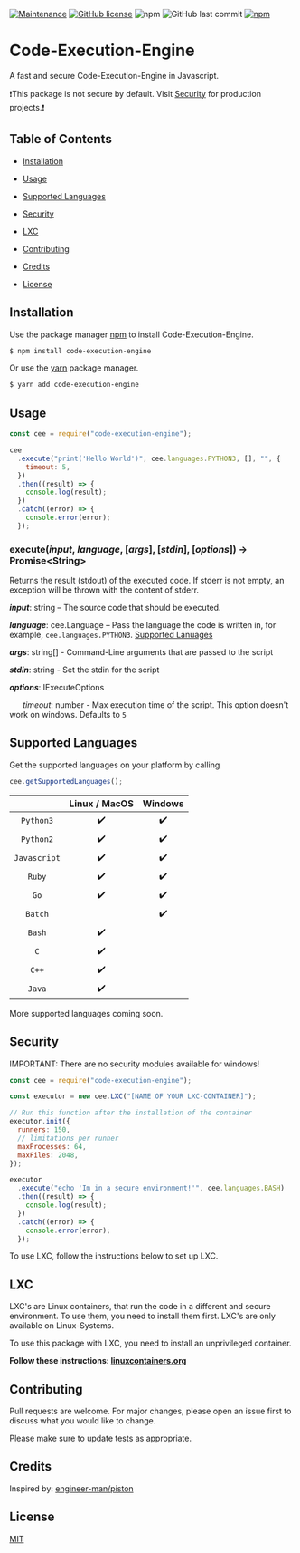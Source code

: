[![Maintenance](https://img.shields.io/badge/Maintained%3F-yes-green.svg?style=for-the-badge)](https://GitHub.com/simonkoeck/code-execution-engine/graphs/commit-activity) [![GitHub license](https://img.shields.io/github/license/simonkoeck/code-execution-engine?style=for-the-badge)](https://github.com/simonkoeck/code-execution-engine/blob/master/LICENSE) ![npm](https://img.shields.io/npm/dw/code-execution-engine?style=for-the-badge) ![GitHub last commit](https://img.shields.io/github/last-commit/simonkoeck/code-execution-engine?style=for-the-badge) [![npm](https://img.shields.io/npm/v/code-execution-engine?style=for-the-badge)](https://www.npmjs.com/package/code-execution-engine)

# Code-Execution-Engine

A fast and secure Code-Execution-Engine in Javascript.

❗This package is not secure by default. Visit [Security](#security) for production projects.❗

## Table of Contents

- [Installation](#installation)

- [Usage](#usage)

- [Supported Languages](#supported-languages)

- [Security](#security)

- [LXC](#lxc)

- [Contributing](#contributing)

- [Credits](#contributing)

- [License](#license)

<a name="installation"/>

## Installation

Use the package manager [npm](https://www.npmjs.com) to install Code-Execution-Engine.

```bash
$ npm install code-execution-engine
```

Or use the [yarn](https://yarnpkg.com) package manager.

```bash
$ yarn add code-execution-engine
```

<a name="usage"/>

## Usage

```javascript
const cee = require("code-execution-engine");

cee
  .execute("print('Hello World')", cee.languages.PYTHON3, [], "", {
    timeout: 5,
  })
  .then((result) => {
    console.log(result);
  })
  .catch((error) => {
    console.error(error);
  });
```

### execute(_input_, _language_, [_args_], [_stdin_], [_options_]) → Promise&lt;String&gt;

Returns the result (stdout) of the executed code. If stderr is not empty, an exception will be thrown with the content of stderr.

**_input_**: string – The source code that should be executed.

**_language_**: cee.Language – Pass the language the code is written in, for example, `cee.languages.PYTHON3`. [Supported Lanuages](#supported-languages)

**_args_**: string[] - Command-Line arguments that are passed to the script

**_stdin_**: string - Set the stdin for the script

**_options_**: IExecuteOptions

&nbsp;&nbsp;&nbsp;&nbsp;&nbsp;&nbsp;_timeout_: number - Max execution time of the script. This option doesn't work on windows. Defaults to `5`

<a name="supported-languages"/>

## Supported Languages

Get the supported languages on your platform by calling

```js
cee.getSupportedLanguages();
```

|              | Linux / MacOS | Windows |
| :----------: | :-----------: | :-----: |
|  `Python3`   |      ✔️       |   ✔️    |
|  `Python2`   |      ✔️       |   ✔️    |
| `Javascript` |      ✔️       |   ✔️    |
|    `Ruby`    |      ✔️       |   ✔️    |
|     `Go`     |      ✔️       |   ✔️    |
|   `Batch`    |               |   ✔️    |
|    `Bash`    |      ✔️       |         |
|     `C`      |      ✔️       |         |
|    `C++`     |      ✔️       |         |
|    `Java`    |      ✔️       |         |

More supported languages coming soon.

<a name="security"/>

## Security

IMPORTANT: There are no security modules available for windows!

```javascript
const cee = require("code-execution-engine");

const executor = new cee.LXC("[NAME OF YOUR LXC-CONTAINER]");

// Run this function after the installation of the container
executor.init({
  runners: 150,
  // limitations per runner
  maxProcesses: 64,
  maxFiles: 2048,
});

executor
  .execute("echo 'Im in a secure environment!'", cee.languages.BASH)
  .then((result) => {
    console.log(result);
  })
  .catch((error) => {
    console.error(error);
  });
```

To use LXC, follow the instructions below to set up LXC.

<a name="lxc"/>

## LXC

LXC's are Linux containers, that run the code in a different and secure environment. To use them, you need to install them first. LXC's are only available on Linux-Systems.

To use this package with LXC, you need to install an unprivileged container.

**Follow these instructions: [linuxcontainers.org](https://linuxcontainers.org/lxc/getting-started/#creating-unprivileged-containers-as-a-user)**

<a name="contributing"/>

## Contributing

Pull requests are welcome. For major changes, please open an issue first to discuss what you would like to change.

Please make sure to update tests as appropriate.

<a name="credits"/>

## Credits

Inspired by: [engineer-man/piston](https://github.com/engineer-man/piston)

<a name="license"/>

## License

[MIT](https://choosealicense.com/licenses/mit/)
